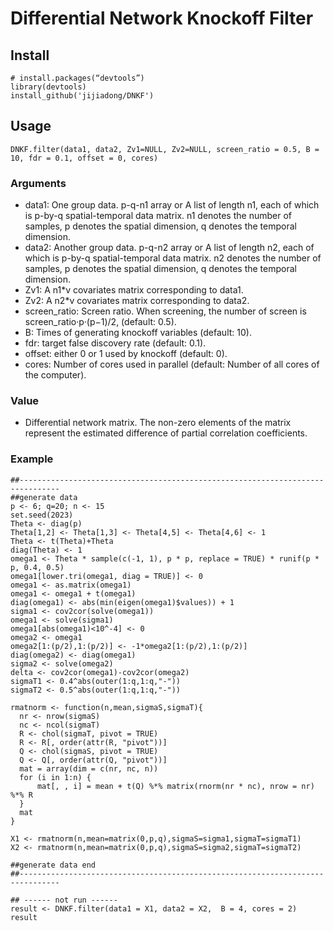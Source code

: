 # Differential Network Knockoff Filter


## Install
```{r}
# install.packages(“devtools”)
library(devtools)
install_github('jijiadong/DNKF')
```

## Usage

```
DNKF.filter(data1, data2, Zv1=NULL, Zv2=NULL, screen_ratio = 0.5, B = 10, fdr = 0.1, offset = 0, cores)
```
### Arguments

  - data1: One group data. p-q-n1 array or A list of length n1, each of which is p-by-q spatial-temporal data matrix.
    n1 denotes the number of samples, p denotes the spatial dimension, q denotes the temporal dimension.
  - data2:  Another group data. p-q-n2 array or A list of length n2, each of which is p-by-q spatial-temporal data matrix.
    n2 denotes the number of samples, p denotes the spatial dimension, q denotes the temporal dimension.
  - Zv1: A n1*v covariates matrix corresponding to data1.
  - Zv2: A n2*v covariates matrix corresponding to data2.
  - screen_ratio: Screen ratio. When screening, the number of screen is screen_ratio·p·(p−1)/2, (default: 0.5). 
  - B: Times of generating knockoff variables (default: 10).
  - fdr: target false discovery rate (default: 0.1).
  - offset: either 0 or 1 used by knockoff (default: 0).
  - cores: Number of cores used in parallel (default: Number of all cores of the computer).


### Value

  - Differential network matrix. The non-zero elements of the matrix represent the estimated difference of partial correlation coefficients.


### Example

```{r}
##-------------------------------------------------------------------------------
##generate data
p <- 6; q=20; n <- 15
set.seed(2023)
Theta <- diag(p)
Theta[1,2] <- Theta[1,3] <- Theta[4,5] <- Theta[4,6] <- 1
Theta <- t(Theta)+Theta
diag(Theta) <- 1
omega1 <- Theta * sample(c(-1, 1), p * p, replace = TRUE) * runif(p * p, 0.4, 0.5)
omega1[lower.tri(omega1, diag = TRUE)] <- 0
omega1 <- as.matrix(omega1)
omega1 <- omega1 + t(omega1)
diag(omega1) <- abs(min(eigen(omega1)$values)) + 1
sigma1 <- cov2cor(solve(omega1))
omega1 <- solve(sigma1)
omega1[abs(omega1)<10^-4] <- 0
omega2 <- omega1
omega2[1:(p/2),1:(p/2)] <- -1*omega2[1:(p/2),1:(p/2)]
diag(omega2) <- diag(omega1)
sigma2 <- solve(omega2)
delta <- cov2cor(omega1)-cov2cor(omega2)
sigmaT1 <- 0.4^abs(outer(1:q,1:q,"-"))
sigmaT2 <- 0.5^abs(outer(1:q,1:q,"-"))

rmatnorm <- function(n,mean,sigmaS,sigmaT){
  nr <- nrow(sigmaS)
  nc <- ncol(sigmaT)
  R <- chol(sigmaT, pivot = TRUE)
  R <- R[, order(attr(R, "pivot"))]
  Q <- chol(sigmaS, pivot = TRUE)
  Q <- Q[, order(attr(Q, "pivot"))]
  mat = array(dim = c(nr, nc, n))
  for (i in 1:n) { 
      mat[, , i] = mean + t(Q) %*% matrix(rnorm(nr * nc), nrow = nr) %*% R
  }
  mat
}

X1 <- rmatnorm(n,mean=matrix(0,p,q),sigmaS=sigma1,sigmaT=sigmaT1)
X2 <- rmatnorm(n,mean=matrix(0,p,q),sigmaS=sigma2,sigmaT=sigmaT2)

##generate data end
##-------------------------------------------------------------------------------

## ------ not run ------
result <- DNKF.filter(data1 = X1, data2 = X2,  B = 4, cores = 2)
result

```

